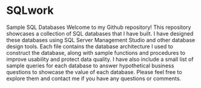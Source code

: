 # SQLwork
Sample SQL Databases
Welcome to my Github repository! This repository showcases a collection of SQL databases that I have built. I have designed these databases using SQL
Server Management Studio and other database design tools. Each file contains the database architecture I used to construct the database, along with sample
functions and procedures to improve usability and protect data quality. I have also include a small list of sample queries for each database to answer
hypothetical business questions to showcase the value of each database. Please feel free to explore them and contact me if you have any questions or 
comments.
